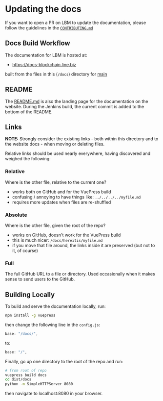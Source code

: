 <!--
parent:
  order: false
-->

# Updating the docs

If you want to open a PR on LBM to update the documentation, please follow the guidelines in the [`CONTRIBUTING.md`](https://github.com/line/lbm/tree/main/CONTRIBUTING.md)

## Docs Build Workflow

The documentation for LBM is hosted at:

- https://docs-blockchain.line.biz

built from the files in this (`/docs`) directory for [main](https://github.com/line/lbm/tree/main/docs)

## README

The [README.md](./README.md) is also the landing page for the documentation
on the website. During the Jenkins build, the current commit is added to the bottom
of the README.

## Links

**NOTE:** Strongly consider the existing links - both within this directory
and to the website docs - when moving or deleting files.

Relative links should be used nearly everywhere, having discovered and weighed the following:

### Relative

Where is the other file, relative to the current one?

- works both on GitHub and for the VuePress build
- confusing / annoying to have things like: `../../../../myfile.md`
- requires more updates when files are re-shuffled

### Absolute

Where is the other file, given the root of the repo?

- works on GitHub, doesn't work for the VuePress build
- this is much nicer: `/docs/hereitis/myfile.md`
- if you move that file around, the links inside it are preserved (but not to it, of course)

### Full

The full GitHub URL to a file or directory. Used occasionally when it makes sense
to send users to the GitHub.

## Building Locally

To build and serve the documentation locally, run:

```bash
npm install -g vuepress
```

then change the following line in the `config.js`:

```js
base: "/docs/",
```

to:

```js
base: "/",
```

Finally, go up one directory to the root of the repo and run:

```bash
# from root of repo
vuepress build docs
cd dist/docs
python -m SimpleHTTPServer 8080
```

then navigate to localhost:8080 in your browser.
